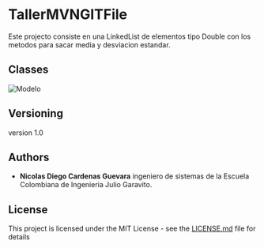 # TallerMVNGITFile

Este projecto consiste en una LinkedList de elementos tipo Double con los metodos para sacar media y desviacion estandar.

## Classes

![Modelo](http://www.plantuml.com/plantuml/png/LOun2W8n44NxFKLABNA1BMIBROIznEXy8JX983C9WdXttPX2q-J_1pDl5ZKgLgDCqrL8rMqXtS5RK7FFoNtUBHIrsPqDiNUXl-fz_uZvSEof8EQ6KI8eZQX6YQdmYXR8GjxvQrZxkk5h91MpMtEz23f9U0pZFl1peFUdBrwGk4Pv0m00)

## Versioning

version 1.0

## Authors

* **Nicolas Diego Cardenas Guevara** ingeniero de sistemas de la Escuela Colombiana de Ingenieria Julio Garavito.

## License

This project is licensed under the MIT License - see the [LICENSE.md](LICENSE.md) file for details
